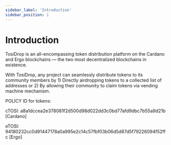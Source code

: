 ```yaml
---
sidebar_label: 'Introduction'
sidebar_position: 1
---
```


# Introduction

TosiDrop is an all-encompassing token distribution platform on the Cardano and Ergo blockchains — the two most decentralized blockchains in existence.

With TosiDrop, any project can seamlessly distribute tokens to its community members by 1) Directly airdropping tokens to a collected list of addresses or 2) By allowing their community to claim tokens via vending machine mechanism.



POLICY ID for tokens:

cTOSI: a8a1dccea2e378081f2d500d98d022dd3c0bd77afd9dbc7b55a9d21b [Cardano] 

eTOSI: 94180232cc0d91447178a0a995e2c14c57fbf03b06d5d87d5f79226094f52ffc [Ergo]

